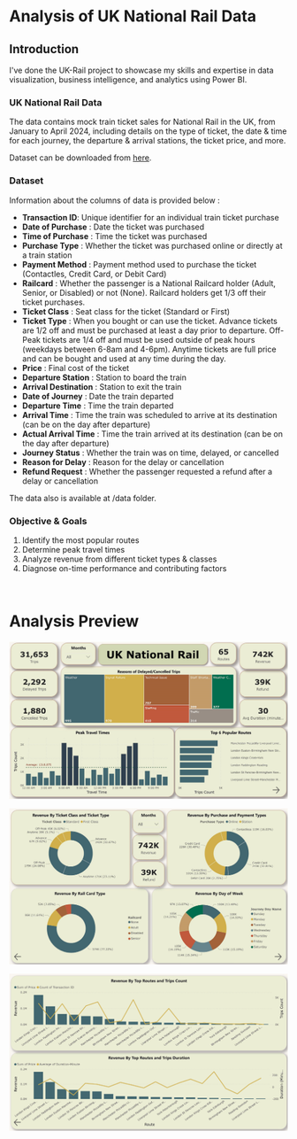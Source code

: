 # Analysis of UK National Rail Data

## Introduction
I've done the UK-Rail project to showcase my skills and expertise in data visualization, business intelligence, and analytics using Power BI.


### UK National Rail Data
The data contains mock train ticket sales for National Rail in the UK, from January to April 2024, including details on the type of ticket, the date & time for each journey, the departure & arrival stations, the ticket price, and more.

Dataset can be downloaded from [here](https://maven-datasets.s3.amazonaws.com/UK+Train+Rides/UK+Train+Rides.zip).


### Dataset
Information about the columns of data is provided below : 

- __Transaction ID__: Unique identifier for an individual train ticket purchase
- __Date of Purchase__ : Date the ticket was purchased
- __Time of Purchase__ : Time the ticket was purchased
- __Purchase Type__ : Whether the ticket was purchased online or directly at a train station
- __Payment Method__ : Payment method used to purchase the ticket (Contactles, Credit Card, or Debit Card)
- __Railcard__ : Whether the passenger is a National Railcard holder (Adult, Senior, or Disabled) or not (None). Railcard holders get 1/3 off their ticket purchases.
- __Ticket Class__ : Seat class for the ticket (Standard or First)
- __Ticket Type__ : When you bought or can use the ticket. Advance tickets are 1/2 off and must be purchased at least a day prior to departure. Off-Peak tickets are 1/4 off and must be used outside of peak hours (weekdays between 6-8am and 4-6pm). Anytime tickets are full price and can be bought and used at any time during the day.
- __Price__ : Final cost of the ticket
- __Departure Station__ : Station to board the train
- __Arrival Destination__ : Station to exit the train
- __Date of Journey__ : Date the train departed
- __Departure Time__ : Time the train departed
- __Arrival Time__ : Time the train was scheduled to arrive at its destination (can be on the day after departure)
- __Actual Arrival Time__ : Time the train arrived at its destination (can be on the day after departure)
- __Journey Status__ : Whether the train was on time, delayed, or cancelled
- __Reason for Delay__ : Reason for the delay or cancellation
- __Refund Request__ : Whether the passenger requested a refund after a delay or cancellation

The data also is available at /data folder.

### Objective & Goals
1) Identify the most popular routes
2) Determine peak travel times
3) Analyze revenue from different ticket types & classes
4) Diagnose on-time performance and contributing factors

<br>

# Analysis Preview

![](pages/01-overview.png) 

![](pages/02-revenue.png)

![](pages/03-trip-analysis.png)

